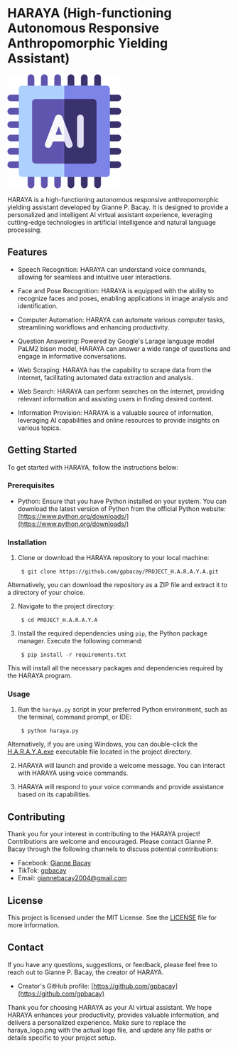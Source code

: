 # HARAYA (High-functioning Autonomous Responsive Anthropomorphic Yielding Assistant)

![HARAYA Logo](ai.png)

HARAYA is a high-functioning autonomous responsive anthropomorphic yielding assistant developed by Gianne P. Bacay. It is designed to provide a personalized and intelligent AI virtual assistant experience, leveraging cutting-edge technologies in artificial intelligence and natural language processing.

## Features

- Speech Recognition: HARAYA can understand voice commands, allowing for seamless and intuitive user interactions.

- Face and Pose Recognition: HARAYA is equipped with the ability to recognize faces and poses, enabling applications in image analysis and identification.

- Computer Automation: HARAYA can automate various computer tasks, streamlining workflows and enhancing productivity.

- Question Answering: Powered by Google's Larage language model PaLM2 bison model, HARAYA can answer a wide range of questions and engage in informative conversations.

- Web Scraping: HARAYA has the capability to scrape data from the internet, facilitating automated data extraction and analysis.

- Web Search: HARAYA can perform searches on the internet, providing relevant information and assisting users in finding desired content.

- Information Provision: HARAYA is a valuable source of information, leveraging AI capabilities and online resources to provide insights on various topics.

## Getting Started

To get started with HARAYA, follow the instructions below:

### Prerequisites

- Python: Ensure that you have Python installed on your system. You can download the latest version of Python from the official Python website: [https://www.python.org/downloads/](https://www.python.org/downloads/)

### Installation

1. Clone or download the HARAYA repository to your local machine:

        $ git clone https://github.com/gpbacay/PROJECT_H.A.R.A.Y.A.git

Alternatively, you can download the repository as a ZIP file and extract it to a directory of your choice.

2. Navigate to the project directory:

        $ cd PROJECT_H.A.R.A.Y.A

3. Install the required dependencies using `pip`, the Python package manager. Execute the following command:

        $ pip install -r requirements.txt

This will install all the necessary packages and dependencies required by the HARAYA program.

### Usage

1. Run the `haraya.py` script in your preferred Python environment, such as the terminal, command prompt, or IDE:

        $ python haraya.py

Alternatively, if you are using Windows, you can double-click the [H.A.R.A.Y.A.exe](H.A.R.A.Y.A.exe) executable file located in the project directory.

2. HARAYA will launch and provide a welcome message. You can interact with HARAYA using voice commands.

3. HARAYA will respond to your voice commands and provide assistance based on its capabilities.

## Contributing

Thank you for your interest in contributing to the HARAYA project! Contributions are welcome and encouraged. Please contact Gianne P. Bacay through the following channels to discuss potential contributions:

- Facebook: [Gianne Bacay](https://www.facebook.com/giannebacay)
- TikTok: [gpbacay](https://www.tiktok.com/@gpbacay)
- Email: giannebacay2004@gmail.com

## License

This project is licensed under the MIT License. See the [LICENSE](LICENSE) file for more information.

## Contact

If you have any questions, suggestions, or feedback, please feel free to reach out to Gianne P. Bacay, the creator of HARAYA.

- Creator's GitHub profile: [https://github.com/gpbacay](https://github.com/gpbacay)

Thank you for choosing HARAYA as your AI virtual assistant. We hope HARAYA enhances your productivity, provides valuable information, and delivers a personalized experience.
Make sure to replace the haraya_logo.png with the actual logo file, and update any file paths or details specific to your project setup.


